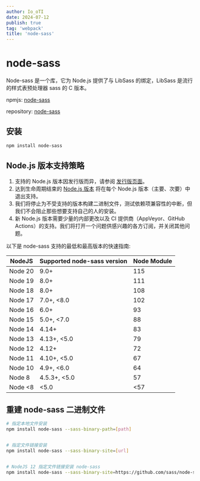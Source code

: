 ```yaml
---
author: Io_oTI
date: 2024-07-12
publish: true
tag: 'webpack'
title: 'node-sass'
---
```


# node-sass

Node-sass 是一个库，它为 Node.js 提供了与 LibSass 的绑定，LibSass 是流行的样式表预处理器 sass 的 C 版本。

npmjs: [node-sass](https://www.npmjs.com/package/node-sass)

repository: [node-sass](https://github.com/sass/node-sass)

## 安装

```bash
npm install node-sass
```

## Node.js 版本支持策略

1. 支持的 Node.js 版本因发行版而异，请参阅 [发行版页面](https://github.com/sass/node-sass/releases)。
2. 达到生命周期结束的 [Node.js 版本](https://github.com/nodejs/Release) 将在每个 Node.js 版本（主要、次要）中退出支持。
3. 我们将停止为不受支持的版本构建二进制文件，测试依赖项兼容性的中断，但我们不会阻止那些想要支持自己的人的安装。
4. 新 Node.js 版本需要少量的内部更改以及 CI 提供商（AppVeyor、GitHub Actions）的支持。我们将打开一个问题供感兴趣的各方订阅，并关闭其他问题。

以下是 node-sass 支持的最低和最高版本的快速指南:

| NodeJS  | Supported node-sass version | Node Module |
| ------- | --------------------------- | ----------- |
| Node 20 | 9.0+                        | 115         |
| Node 19 | 8.0+                        | 111         |
| Node 18 | 8.0+                        | 108         |
| Node 17 | 7.0+, <8.0                  | 102         |
| Node 16 | 6.0+                        | 93          |
| Node 15 | 5.0+, <7.0                  | 88          |
| Node 14 | 4.14+                       | 83          |
| Node 13 | 4.13+, <5.0                 | 79          |
| Node 12 | 4.12+                       | 72          |
| Node 11 | 4.10+, <5.0                 | 67          |
| Node 10 | 4.9+, <6.0                  | 64          |
| Node 8  | 4.5.3+, <5.0                | 57          |
| Node <8 | <5.0                        | <57         |

## 重建 node-sass 二进制文件

```bash
# 指定本地文件安装
npm install node-sass --sass-binary-path=[path]


# 指定文件链接安装
npm install node-sass --sass-binary-site=[url]


# NodeJS 12 指定文件链接安装 node-sass
npm install node-sass --sass-binary-site=https://github.com/sass/node-sass/releases/download/v4.12.0/win32-x64-72_binding.node
```
